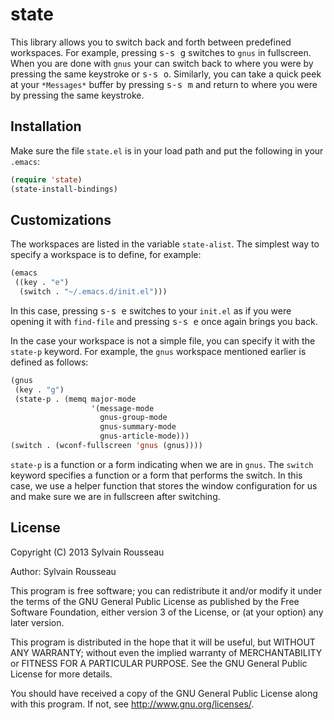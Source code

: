 # state

This library allows you to switch back and forth between predefined
workspaces. For example, pressing <kbd>s-s g</kbd> switches to `gnus`
in fullscreen. When you are done with `gnus` your can switch back to
where you were by pressing the same keystroke or <kbd>s-s o</kbd>.
Similarly, you can take a quick peek at your `*Messages*` buffer by
pressing <kbd>s-s m</kbd> and return to where you were by pressing the
same keystroke.

## Installation

Make sure the file `state.el` is in your load path and put the
following in your `.emacs`:
```lisp
(require 'state)
(state-install-bindings)
```

## Customizations

The workspaces are listed in the variable `state-alist`. The simplest
way to specify a workspace is to define, for example:
```lisp
(emacs
 ((key . "e")
  (switch . "~/.emacs.d/init.el")))
```
In this case, pressing <kbd>s-s e</kbd> switches to your `init.el` as
if you were opening it with `find-file` and pressing <kbd>s-s e</kbd> once
again brings you back.

In the case your workspace is not a simple file, you can specify it
with the `state-p` keyword. For example, the `gnus` workspace mentioned
earlier is defined as follows:
```lisp
(gnus
 (key . "g")
 (state-p . (memq major-mode
                  '(message-mode
                    gnus-group-mode
                    gnus-summary-mode
                    gnus-article-mode)))
(switch . (wconf-fullscreen 'gnus (gnus))))
```
`state-p` is a function or a form indicating when we are in `gnus`.
The `switch` keyword specifies a function or a form that performs the
switch. In this case, we use a helper function that stores the window
configuration for us and make sure we are in fullscreen after switching.

## License

Copyright (C) 2013 Sylvain Rousseau <thisirs at gmail dot com>

Author: Sylvain Rousseau <thisirs at gmail dot com>

This program is free software; you can redistribute it and/or modify
it under the terms of the GNU General Public License as published by
the Free Software Foundation, either version 3 of the License, or
(at your option) any later version.

This program is distributed in the hope that it will be useful,
but WITHOUT ANY WARRANTY; without even the implied warranty of
MERCHANTABILITY or FITNESS FOR A PARTICULAR PURPOSE.  See the
GNU General Public License for more details.

You should have received a copy of the GNU General Public License
along with this program.  If not, see <http://www.gnu.org/licenses/>.

